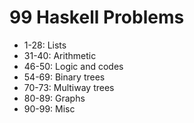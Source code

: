 # 99 Haskell Problems

* 1-28: Lists
* 31-40: Arithmetic 
* 46-50: Logic and codes
* 54-69: Binary trees
* 70-73: Multiway trees
* 80-89: Graphs
* 90-99: Misc

